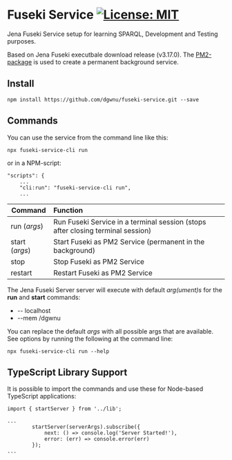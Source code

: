 # Fuseki Service [![License: MIT](https://img.shields.io/badge/License-MIT-yellow.svg)](LICENSE)
Jena Fuseki Service setup for learning SPARQL, Development and Testing purposes.  
  
Based on Jena Fuseki executbale download release (v3.17.0). The [PM2-package](https://github.com/Unitech/pm2) is used to create a permanent background service.

## Install

````
npm install https://github.com/dgwnu/fuseki-service.git --save
````

## Commands

You can use the service from the command line like this:

````
npx fuseki-service-cli run
````
or in a NPM-script:
````
"scripts": {
    ...
    "cli:run": "fuseki-service-cli run",
    ...
````

| Command | Function |
|---------|:------------|
| run (_args_) | Run Fuseki Service in a terminal session (stops after closing terminal session) |
| start (_args_) | Start Fuseki as PM2 Service (permanent in the background) |
| stop | Stop Fuseki as PM2 Service |
| restart | Restart Fuseki as PM2 Service |

The Jena Fuseki Server server will execute with default _arg(ument)s_ for the __run__ and __start__ commands:

- -- localhost 
- --mem /dgwnu

You can replace the default _args_ with all possible args that are available. See options by running the following at the command line:
````
npx fuseki-service-cli run --help
````

## TypeScript Library Support

It is possible to import the commands and use these for Node-based TypeScript applications:
````
import { startServer } from '../lib';

...
        startServer(serverArgs).subscribe({
            next: () => console.log('Server Started!'),
            error: (err) => console.error(err)
        });
...

````
